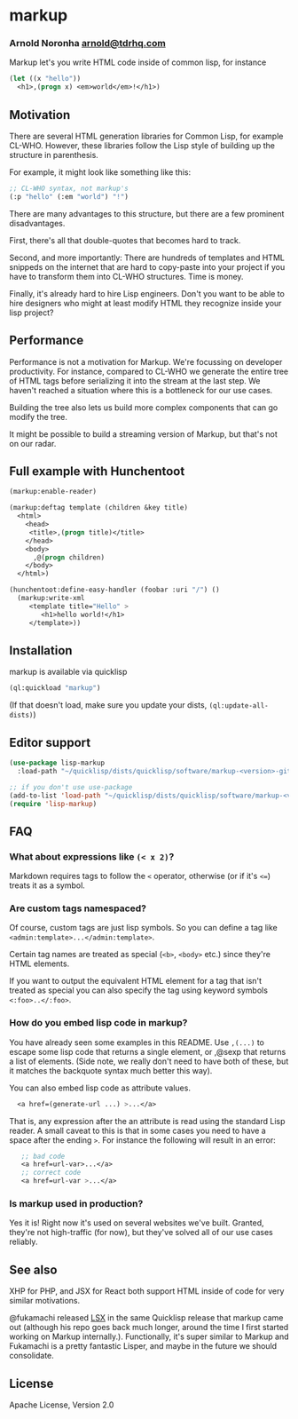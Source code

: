 # markup
### Arnold Noronha <arnold@tdrhq.com>

Markup let's you write HTML code inside of common lisp, for instance

```lisp
(let ((x "hello"))
  <h1>,(progn x) <em>world</em>!</h1>)
```

## Motivation

There are several HTML generation libraries for Common Lisp, for
example CL-WHO. However, these libraries follow the Lisp style of
building up the structure in parenthesis.

For example, it might look like something like this:


```lisp
;; CL-WHO syntax, not markup's
(:p "hello" (:em "world") "!")
```

There are many advantages to this structure, but there are a few
prominent disadvantages.

First, there's all that double-quotes that becomes hard to track.

Second, and more importantly: There are hundreds of templates and HTML
snippeds on the internet that are hard to copy-paste into your project
if you have to transform them into CL-WHO structures. Time is money.

Finally, it's already hard to hire Lisp engineers. Don't you want to
be able to hire designers who might at least modify HTML they
recognize inside your lisp project?

## Performance

Performance is not a motivation for Markup. We're focussing on
developer productivity. For instance, compared to CL-WHO we generate
the entire tree of HTML tags before serializing it into the stream at
the last step. We haven't reached a situation where this is a
bottleneck for our use cases.

Building the tree also lets us build more complex components that can
go modify the tree.

It might be possible to build a streaming version of Markup, but
that's not on our radar.

## Full example with Hunchentoot

```lisp
(markup:enable-reader)

(markup:deftag template (children &key title)
  <html>
    <head>
     <title>,(progn title)</title>
    </head>
    <body>
      ,@(progn children)
    </body>
  </html>)

(hunchentoot:define-easy-handler (foobar :uri "/") ()
  (markup:write-xml
     <template title="Hello" >
        <h1>hello world!</h1>
     </template>))
```

## Installation

markup is available via quicklisp

```lisp
(ql:quickload "markup")
```

(If that doesn't load, make sure you update your dists, `(ql:update-all-dists)`)

## Editor support

```lisp
(use-package lisp-markup
  :load-path "~/quicklisp/dists/quicklisp/software/markup-<version>-git/")

;; if you don't use use-package
(add-to-list 'load-path "~/quicklisp/dists/quicklisp/software/markup-<version>-git/")
(require 'lisp-markup)
```

## FAQ

### What about expressions like `(< x 2)`?

Markdown requires tags to follow the `<` operator, otherwise (or if it's `<=`) treats it as a symbol.

### Are custom tags namespaced?

Of course, custom tags are just lisp symbols. So you can define a tag like `<admin:template>...</admin:template>`.

Certain tag names are treated as special (`<b>`, `<body>` etc.) since they're HTML elements.

If you want to output the equivalent HTML element for a tag that isn't
treated as special you can also specify the tag using keyword symbols `<:foo>..</:foo>`.

### How do you embed lisp code in markup?

You have already seen some examples in this README. Use `,(...)` to
escape some lisp code that returns a single element, or ,@sexp that
returns a list of elements. (Side note, we really don't need to have
both of these, but it matches the backquote syntax much better this
way).

You can also embed lisp code as attribute values.

```lisp
  <a href=(generate-url ...) >...</a>
```

That is, any expression after the an attribute is read using the
standard Lisp reader. A small caveat to this is that in some cases you need to have a space after the ending `>`. For instance the following will result in an error:

```lisp
   ;; bad code
   <a href=url-var>...</a>
   ;; correct code
   <a href=url-var >...</a>
```

### Is markup used in production?

Yes it is! Right now it's used on several websites we've built. Granted, they're not high-traffic (for now), but they've solved all of our use cases reliably.

## See also

XHP for PHP, and JSX for React both support HTML inside of code for very similar
motivations.

@fukamachi released [LSX](https://github.com/fukamachi/lsx) in the
same Quicklisp release that markup came out (although his repo goes
back much longer, around the time I first started working on Markup
internally.). Functionally, it's super similar to Markup and Fukamachi
is a pretty fantastic Lisper, and maybe in the future we should
consolidate.

## License

Apache License, Version 2.0
